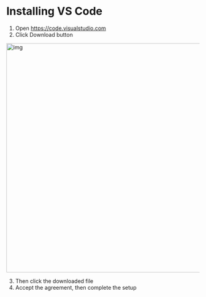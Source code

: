 # Installing VS Code



1. Open https://code.visualstudio.com
2. Click Download button

<img src="https://lh4.googleusercontent.com/7EXp9ZOwkir8rNgX9Iq_8CMdypjMqjMXmeWTWV7uP3fUlOxSrzh0ADoykIckSCPsOGt6E54OrtRy4wOWpX5Uvib0IxufMdBG_hugQxg9DLQ0-5Xwmfqro9XFtH9SBKh9wikNTPGX" alt="img" width="600" />



3. Then click the downloaded file
4. Accept the agreement, then complete the setup

